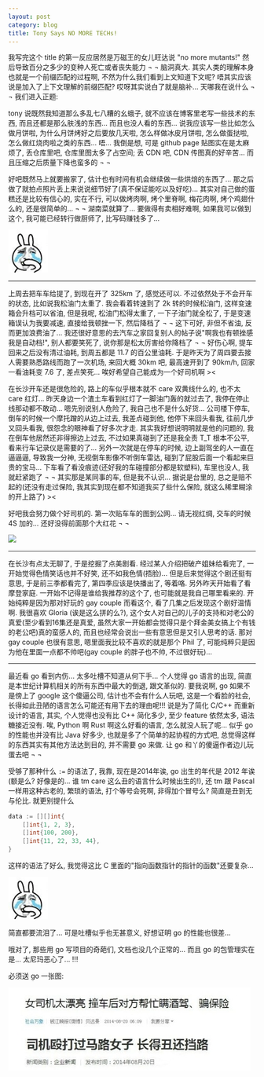 ```yaml
---
layout: post
category: blog
title: Tony Says NO MORE TECHs!
---
```


我写完这个 title 的第一反应居然是万磁王的女儿旺达说 "no more mutants!" 然后导致百分之多少的变种人死亡或者丧失能力 ¬ ¬ 脑洞真大. 其实人类的理解本身也就是一个前缀匹配的过程啊, 不然为什么我们看到上文知道下文呢? 唔其实应该说是加入了上下文理解的前缀匹配? 哎呀其实说白了就是脑补... 天哪我在说什么 ¬ ¬ 我们进入正题:

tony 说既然我知道那么多乱七八糟的幺蛾子, 就不应该在博客里老写一些技术的东西, 而且还都是那么肤浅的东西... 而且也没人看的东西... 说我应该写一些比如怎么做月饼啦, 为什么月饼烤好之后要放几天啦, 怎么样做冰皮月饼啦, 怎么做蛋挞啦, 怎么做红烧肉啦之类的东西... 唔... 我倒是想, 可是 github page 贴图实在是太麻烦了, 丢仓库里吧, 仓库里图太多了占空间; 丢 CDN 吧, CDN 传图真的好辛苦... 而且压缩之后质量下降也蛮多的 ¬ ¬

好吧既然马上就要搬家了, 估计也有时间有机会继续做一些烘焙的东西了... 那之后做了就拍点照片丢上来说说细节好了(真不保证能吃以及好吃)... 其实对自己做的蛋糕还是比较有信心的, 实在不行, 可以做烤肉啊, 烤个里脊啊, 梅花肉啊, 烤个鸡翅什么的, 还是很简单的... ¬ ¬ 湖南菜就算了... 要做得有卖相好难啊, 如果我可以做到这个, 我可能已经转行做厨师了, 比写码赚钱多了...

<img src="/images/emo/cry.jpg" style="width:81px;" class="center"/>

---

上周去把车车给提了, 到现在开了 325km 了, 感觉还可以. 不过依然处于不会开车的状态, 比如说我松油门太重了. 我会看着转速到了 2k 转的时候松油门, 这样变速箱会升档可以省油, 但是我呢, 松油门松得太重了, 一下子油门就全松了, 于是变速箱误认为我要减速, 直接给我顿挫一下, 然后降档了 ¬ ¬ 这下可好, 非但不省油, 反而更加浪费油了... 我还很好意思的去汽车之家回复别人的帖子说"啊我也有顿挫感我是自动档!", 别人都要笑死了, 说你那是松太厉害给你降档了 ¬ ¬ 好伤心啊, 提车回来之后没有清过油耗, 到周五都是 11.7 的百公里油耗. 于是昨天为了周四要去接人需要熟悉路线而跑了一次机场, 来回大概 30km 吧, 最高速开到了 90km/h, 回家一看油耗变 7.6 了, 差点笑死... 唉好希望自己能成为一个好司机啊 ><

在长沙开车还是很危险的, 路上的车似乎根本就不 care 双黄线什么的, 也不太 care 红灯... 昨天身边一个渣土车看到红灯了一脚油门轰的就过去了, 我停在停止线那动都不敢动... 嗯先别说别人危险了, 我自己也不是什么好货... 公司楼下停车, 倒车的时候一个摩托蹭的从边上过去, 我差点碰到他, 他停下来回头看我, 往前几步又回头看我, 很怨念的眼神看了好多次才走. 其实我好想说明明就是他的问题的, 我在倒车他居然还非得擦边上过去, 不过如果真碰到了还是我全责 T_T 根本不公平, 看来行车记录仪是需要的了... 另外一次就是在停车的时候, 边上副驾坐的人一直在逼逼逼, 导致我一分神, 无视倒车影像不听倒车雷达, 碰到了屁股后面一个看起来巨贵的宝马... 下车看了看没痕迹(还好我的车碰撞部分都是软塑料), 车里也没人, 我就赶紧跑了 ¬ ¬ 其实那是某同事的车, 但是我不认识... 据说是台里的, 总之是赔不起的(还没有走过保险, 我其实到现在都不知道我买了些什么保险, 就这么稀里糊涂的开上路了) ><

好吧我会努力做个好司机的. 第一次贴车车的图到公网... 请无视红绸, 交车的时候 4S 加的... 还好没得前面那个大红花 ¬ ¬

<img src="http://muroq.qiniudn.com/photo-IMG_1880.JPG?imageView/2/w/720/q/85" style="width: 720px;" class="center"/>

---

在长沙有点太无聊了, 于是挖掘了点美剧看. 经过某人介绍把破产姐妹给看完了, 一开始觉得色情笑话也并不好笑, 还不如我色情(捂脸)... 但是后来觉得这个剧还挺有意思, 于是前三季都看完了, 第四季应该是快播出了, 等着咯. 另外昨天开始看了看摩登家庭. 一开始不记得是谁给我推荐的这个了, 也可能就是我自己哪里看来的. 开始纯粹是因为那对好玩的 gay couple 而看这个, 看了几集之后发现这个剧好温情啊. 我很喜欢 Gloria (诶是这么拼的么?), 这个女人对自己的儿子的支持和对老公的真爱(至少看到16集还是真爱, 虽然大家一开始都会觉得只是个拜金美女搞上个有钱的老公吧)真的蛮感人的, 而且也经常会说出一些有意思但是又引人思考的话. 那对 gay couple 也很有意思, 嗯里面我比较不喜欢的就是那个 Phil 了, 可能纯粹只是因为他在里面一点都不帅吧(gay couple 的胖子也不帅, 不过很好玩)...

---

最近看 go 看到内伤... 太多吐槽不知道从何下手... 个人觉得 go 语言的出现, 简直是本世纪计算机相关的所有东西中最大的倒退, 跟文革似的. 要我说啊, go 如果不是傍上了 google 这个傻逼公司, 估计也不会有什么人玩吧, 这是一个看脸的社会, 长得如此丑陋的语言怎么可能还有用下去的理由呢!!! 说是为了简化 C/C++ 而重新设计的语言, 其实, 个人觉得也没有比 C++ 简化多少, 至少 feature 依然太多, 语法糖接近没有. 唉, Python 啊 Rust 啊这么好看的语言, 怎么就没人玩了呢... 似乎 go 的性能也并没有比 Java 好多少, 也就是多了个简单的起协程的方式吧, 总觉得这样的东西其实有其他方法达到目的, 并不需要 go 来做. 让 go 和丫的傻逼作者边儿玩蛋去吧 ¬ ¬

受够了那种什么 `:=` 的语法了, 我靠, 现在是2014年诶, go 出生的年代是 2012 年诶(额是么? 好像是的... 谁 tm care 这么丑的语言什么时候出生的!), 还 tm 跟 Pascal 一样用这种古老的, 繁琐的语法, 打个等号会死啊, 非得加个冒号么? 简直是丑到无与伦比. 就更别提什么

```go
data := [][]int{
    []int{1, 2, 3},
    []int{100, 200},
    []int{11, 22, 33, 44},
}
```

这样的语法了好么, 我觉得这比 C 里面的"指向函数指针的指针的函数"还要复杂...

<img src="/images/emo/cry.jpg" style="width:81px;" class="center"/>

简直都要流泪了... 可是吐槽似乎也无甚意义, 好想证明 go 的性能也很差...

哦对了, 那些用 go 写项目的奇葩们, 文档也没几个正常的... 而且 go 的包管理实在是... 太尼玛恶心了... !!!

必须送 go 一张图:

<img src="/images/emo/ugly.jpg" style="width:493px;" class="center"/>
